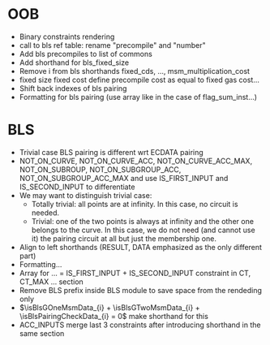 # OOB

- Binary constraints rendering
- call to bls ref table: rename "precompile" and "number"
- Add bls precompiles to list of commons
- Add shorthand for bls_fixed_size
- Remove i from bls shorthands fixed_cds, ..., msm_multiplication_cost
- fixed size fixed cost define precompile cost as equal to fixed gas cost...
- Shift back indexes of bls pairing
- Formatting for bls pairing (use array like in the case of flag_sum_inst...)

# BLS
- Trivial case BLS pairing is different wrt ECDATA pairing
- NOT_ON_CURVE, NOT_ON_CURVE_ACC, NOT_ON_CURVE_ACC_MAX, NOT_ON_SUBROUP, NOT_ON_SUBGROUP_ACC, NOT_ON_SUBGROUP_ACC_MAX and use IS_FIRST_INPUT and IS_SECOND_INPUT to differentiate
- We may want to distinguish trivial case:
    - Totally trivial: all points are at infinity. In this case, no circuit is needed.
    - Trivial: one of the two points is always at infinity and the other one belongs to the curve. In this case, we do not need (and cannot use it) the pairing circuit at all but just the membership one.
- Align to left shorthands (RESULT, DATA emphasized as the only different part)
- Formatting...
- Array for ... = IS_FIRST_INPUT + IS_SECOND_INPUT constraint in CT, CT_MAX ... section
- Remove BLS prefix inside BLS module to save space from the rendeding only
- $\isBlsGOneMsmData_{i} + \isBlsGTwoMsmData_{i} + \isBlsPairingCheckData_{i} = 0$ make shorthand for this
- ACC_INPUTS merge last 3 constraints after introducing shorthand in the same section